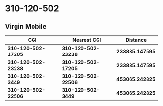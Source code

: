 # 310-120-502
## Virgin Mobile


| CGI | Nearest CGI | Distance |
|-----|-------------|----------|
| **310-120-502-17205** | **310-120-502-23238** | **233835.147595** |
| **310-120-502-23238** | **310-120-502-17205** | **233835.147595** |
| **310-120-502-3449** | **310-120-502-22506** | **453065.242825** |
| **310-120-502-22506** | **310-120-502-3449** | **453065.242825** |

